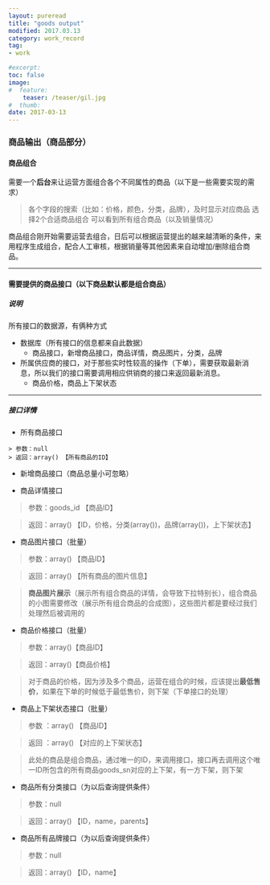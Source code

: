 ```yaml
---
layout: pureread
title: "goods output"
modified: 2017.03.13
category: work_record
tag:
- work

#excerpt:
toc: false
image:
#  feature:
    teaser: /teaser/gil.jpg
#  thumb:
date: 2017-03-13
---
```


### 商品输出（商品部分）

#### 商品组合
需要一个**后台**来让运营方面组合各个不同属性的商品（以下是一些需要实现的需求）
>各个字段的搜索（比如：价格，颜色，分类，品牌），及时显示对应商品
>选择2个合适商品组合
>可以看到所有组合商品（以及销量情况）

商品组合刚开始需要运营去组合，日后可以根据运营提出的越来越清晰的条件，来用程序生成组合，配合人工审核，根据销量等其他因素来自动增加/删除组合商品。

-------

#### 需要提供的商品接口（以下商品默认都是组合商品）

##### 说明

所有接口的数据源，有俩种方式
- 数据库（所有接口的信息都来自此数据）
    - 商品接口，新增商品接口，商品详情，商品图片，分类，品牌
- 所属供应商的接口，对于那些实时性较高的操作（下单），需要获取最新消息，所以我们的接口需要调用相应供销商的接口来返回最新消息。
    - 商品价格，商品上下架状态


----------


##### 接口详情

- 所有商品接口

```
> 参数：null
> 返回：array() 【所有商品的ID】
```

- 新增商品接口（商品总量小可忽略）

- 商品详情接口

>参数：goods_id 【商品ID】

>返回：array() 【ID，价格，分类(array())，品牌(array())，上下架状态】

- 商品图片接口（批量）

>参数：array() 【商品ID】

>返回：array() 【所有商品的图片信息】

>**商品图片展示**（展示所有组合商品的详情，会导致下拉特别长），组合商品的小图需要修改（展示所有组合商品的合成图），这些图片都是要经过我们处理然后被调用的

- 商品价格接口（批量）

>参数：array()【商品ID】

>返回：array()【商品价格】

>对于商品的价格，因为涉及多个商品，运营在组合的时候，应该提出**最低售价**，如果在下单的时候低于最低售价，则下架（下单接口的处理）

- 商品上下架状态接口（批量）

>参数 ：array() 【商品ID】

>返回 ：array() 【对应的上下架状态】

>此处的商品是组合商品，通过唯一的ID，来调用接口，接口再去调用这个唯一ID所包含的所有商品goods_sn对应的上下架，有一方下架，则下架

- 商品所有分类接口（为以后查询提供条件）

>参数：null

>返回：array() 【ID，name，parents】

- 商品所有品牌接口（为以后查询提供条件）

>参数：null

>返回：array() 【ID，name】

